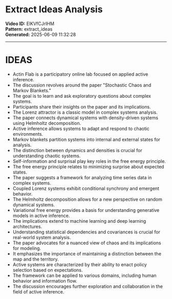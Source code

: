 # Extract Ideas Analysis

**Video ID:** ElKVfCJrIHM  
**Pattern:** extract_ideas  
**Generated:** 2025-06-09 11:32:28  

---

# IDEAS

- Actin Flab is a participatory online lab focused on applied active inference.
- The discussion revolves around the paper "Stochastic Chaos and Markov Blankets."
- The goal is to learn and ask exploratory questions about complex systems.
- Participants share their insights on the paper and its implications.
- The Lorenz attractor is a classic model in complex systems analysis.
- The paper connects dynamical systems with density-driven systems using Helmholtz decomposition.
- Active inference allows systems to adapt and respond to chaotic environments.
- Markov blankets partition systems into internal and external states for analysis.
- The distinction between dynamics and densities is crucial for understanding chaotic systems.
- Self-information and surprisal play key roles in the free energy principle.
- The free energy principle relates to minimizing surprise about expected states.
- The paper suggests a framework for analyzing time series data in complex systems.
- Coupled Lorenz systems exhibit conditional synchrony and emergent behavior.
- The Helmholtz decomposition allows for a new perspective on random dynamical systems.
- Variational free energy provides a basis for understanding generative models in active inference.
- The implications extend to machine learning and deep learning architectures.
- Understanding statistical dependencies and covariances is crucial for real-world system analysis.
- The paper advocates for a nuanced view of chaos and its implications for modeling.
- It emphasizes the importance of maintaining a distinction between the map and the territory.
- Active systems are characterized by their ability to enact policy selection based on expectations.
- The framework can be applied to various domains, including human behavior and information flow.
- The discussion encourages further exploration and collaboration in the field of active inference.